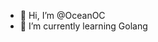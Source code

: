- 👋 Hi, I’m @OceanOC
- 🌱 I’m currently learning Golang
<!---
OceanOC/OceanOC is a ✨ special ✨ repository because its `README.md` (this file) appears on your GitHub profile.
You can click the Preview link to take a look at your changes.
--->
